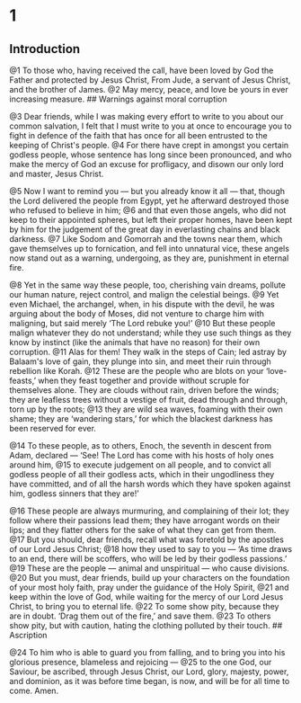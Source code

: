 # 1 
## Introduction
@1 To those who, having received the call, have been loved by God the Father and protected by Jesus Christ, From Jude, a servant of Jesus Christ, and the brother of James. @2 May mercy, peace, and love be yours in ever increasing measure. ## Warnings against moral corruption


@3 Dear friends, while I was making every effort to write to you about our common salvation, I felt that I must write to you at once to encourage you to fight in defence of the faith that has once for all been entrusted to the keeping of Christ's people. @4 For there have crept in amongst you certain godless people, whose sentence has long since been pronounced, and who make the mercy of God an excuse for profligacy, and disown our only lord and master, Jesus Christ. 

@5 Now I want to remind you — but you already know it all — that, though the Lord delivered the people from Egypt, yet he afterward destroyed those who refused to believe in him; @6 and that even those angels, who did not keep to their appointed spheres, but left their proper homes, have been kept by him for the judgement of the great day in everlasting chains and black darkness. @7 Like Sodom and Gomorrah and the towns near them, which gave themselves up to fornication, and fell into unnatural vice, these angels now stand out as a warning, undergoing, as they are, punishment in eternal fire. 

@8 Yet in the same way these people, too, cherishing vain dreams, pollute our human nature, reject control, and malign the celestial beings. @9 Yet even Michael, the archangel, when, in his dispute with the devil, he was arguing about the body of Moses, did not venture to charge him with maligning, but said merely ‘The Lord rebuke you!’ @10 But these people malign whatever they do not understand; while they use such things as they know by instinct (like the animals that have no reason) for their own corruption. @11 Alas for them! They walk in the steps of Cain; led astray by Balaam's love of gain, they plunge into sin, and meet their ruin through rebellion like Korah. @12 These are the people who are blots on your ‘love-feasts,’ when they feast together and provide without scruple for themselves alone. They are clouds without rain, driven before the winds; they are leafless trees without a vestige of fruit, dead through and through, torn up by the roots; @13 they are wild sea waves, foaming with their own shame; they are ‘wandering stars,’ for which the blackest darkness has been reserved for ever. 

@14 To these people, as to others, Enoch, the seventh in descent from Adam, declared — ‘See! The Lord has come with his hosts of holy ones around him, @15 to execute judgement on all people, and to convict all godless people of all their godless acts, which in their ungodliness they have committed, and of all the harsh words which they have spoken against him, godless sinners that they are!’ 

@16 These people are always murmuring, and complaining of their lot; they follow where their passions lead them; they have arrogant words on their lips; and they flatter others for the sake of what they can get from them. @17 But you should, dear friends, recall what was foretold by the apostles of our Lord Jesus Christ; @18 how they used to say to you — ‘As time draws to an end, there will be scoffers, who will be led by their godless passions.’ @19 These are the people — animal and unspiritual — who cause divisions. @20 But you must, dear friends, build up your characters on the foundation of your most holy faith, pray under the guidance of the Holy Spirit, @21 and keep within the love of God, while waiting for the mercy of our Lord Jesus Christ, to bring you to eternal life. @22 To some show pity, because they are in doubt. ‘Drag them out of the fire,’ and save them. @23 To others show pity, but with caution, hating the clothing polluted by their touch. ## Ascription


@24 To him who is able to guard you from falling, and to bring you into his glorious presence, blameless and rejoicing — @25 to the one God, our Saviour, be ascribed, through Jesus Christ, our Lord, glory, majesty, power, and dominion, as it was before time began, is now, and will be for all time to come. Amen. 